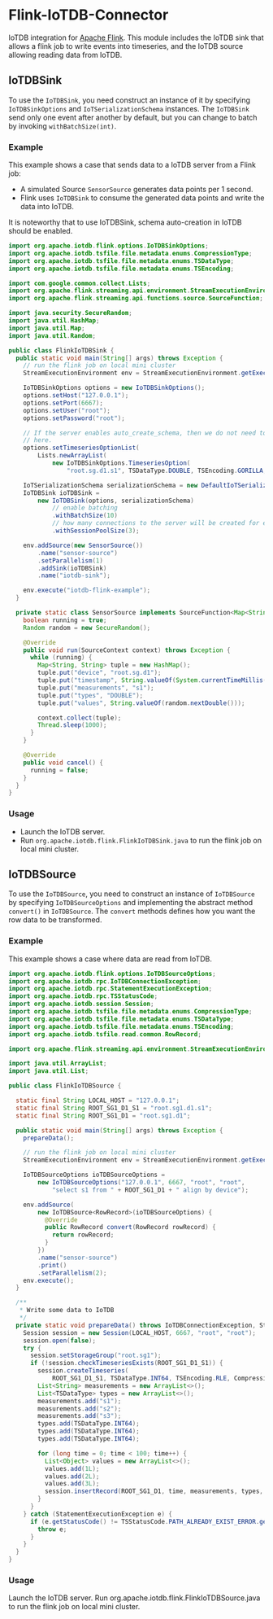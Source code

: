 <!--

    Licensed to the Apache Software Foundation (ASF) under one
    or more contributor license agreements.  See the NOTICE file
    distributed with this work for additional information
    regarding copyright ownership.  The ASF licenses this file
    to you under the Apache License, Version 2.0 (the
    "License"); you may not use this file except in compliance
    with the License.  You may obtain a copy of the License at
    
        http://www.apache.org/licenses/LICENSE-2.0
    
    Unless required by applicable law or agreed to in writing,
    software distributed under the License is distributed on an
    "AS IS" BASIS, WITHOUT WARRANTIES OR CONDITIONS OF ANY
    KIND, either express or implied.  See the License for the
    specific language governing permissions and limitations
    under the License.

-->

# Flink-IoTDB-Connector 

IoTDB integration for [Apache Flink](https://flink.apache.org/). This module includes the IoTDB sink that allows a flink job to write events into timeseries, and the IoTDB source allowing reading data from IoTDB.

## IoTDBSink

To use the `IoTDBSink`,  you need construct an instance of it by specifying `IoTDBSinkOptions` and `IoTSerializationSchema` instances.
The `IoTDBSink` send only one event after another by default, but you can change to batch by invoking `withBatchSize(int)`. 

### Example

This example shows a case that sends data to a IoTDB server from a Flink job:

- A simulated Source `SensorSource` generates data points per 1 second.
- Flink uses `IoTDBSink` to consume the generated data points and write the data into IoTDB.

It is noteworthy that to use IoTDBSink, schema auto-creation in IoTDB should be enabled. 

```java
import org.apache.iotdb.flink.options.IoTDBSinkOptions;
import org.apache.iotdb.tsfile.file.metadata.enums.CompressionType;
import org.apache.iotdb.tsfile.file.metadata.enums.TSDataType;
import org.apache.iotdb.tsfile.file.metadata.enums.TSEncoding;

import com.google.common.collect.Lists;
import org.apache.flink.streaming.api.environment.StreamExecutionEnvironment;
import org.apache.flink.streaming.api.functions.source.SourceFunction;

import java.security.SecureRandom;
import java.util.HashMap;
import java.util.Map;
import java.util.Random;

public class FlinkIoTDBSink {
  public static void main(String[] args) throws Exception {
    // run the flink job on local mini cluster
    StreamExecutionEnvironment env = StreamExecutionEnvironment.getExecutionEnvironment();

    IoTDBSinkOptions options = new IoTDBSinkOptions();
    options.setHost("127.0.0.1");
    options.setPort(6667);
    options.setUser("root");
    options.setPassword("root");

    // If the server enables auto_create_schema, then we do not need to register all timeseries
    // here.
    options.setTimeseriesOptionList(
        Lists.newArrayList(
            new IoTDBSinkOptions.TimeseriesOption(
                "root.sg.d1.s1", TSDataType.DOUBLE, TSEncoding.GORILLA, CompressionType.SNAPPY)));

    IoTSerializationSchema serializationSchema = new DefaultIoTSerializationSchema();
    IoTDBSink ioTDBSink =
        new IoTDBSink(options, serializationSchema)
            // enable batching
            .withBatchSize(10)
            // how many connections to the server will be created for each parallelism
            .withSessionPoolSize(3);

    env.addSource(new SensorSource())
        .name("sensor-source")
        .setParallelism(1)
        .addSink(ioTDBSink)
        .name("iotdb-sink");

    env.execute("iotdb-flink-example");
  }

  private static class SensorSource implements SourceFunction<Map<String, String>> {
    boolean running = true;
    Random random = new SecureRandom();

    @Override
    public void run(SourceContext context) throws Exception {
      while (running) {
        Map<String, String> tuple = new HashMap();
        tuple.put("device", "root.sg.d1");
        tuple.put("timestamp", String.valueOf(System.currentTimeMillis()));
        tuple.put("measurements", "s1");
        tuple.put("types", "DOUBLE");
        tuple.put("values", String.valueOf(random.nextDouble()));

        context.collect(tuple);
        Thread.sleep(1000);
      }
    }

    @Override
    public void cancel() {
      running = false;
    }
  }
}

```

### Usage

* Launch the IoTDB server.
* Run `org.apache.iotdb.flink.FlinkIoTDBSink.java` to run the flink job on local mini cluster.

## IoTDBSource
To use the `IoTDBSource`, you need to construct an instance of `IoTDBSource` by specifying `IoTDBSourceOptions`
and implementing the abstract method `convert()` in `IoTDBSource`. The `convert` methods defines how 
you want the row data to be transformed.

### Example
This example shows a case where data are read from IoTDB.
```java
import org.apache.iotdb.flink.options.IoTDBSourceOptions;
import org.apache.iotdb.rpc.IoTDBConnectionException;
import org.apache.iotdb.rpc.StatementExecutionException;
import org.apache.iotdb.rpc.TSStatusCode;
import org.apache.iotdb.session.Session;
import org.apache.iotdb.tsfile.file.metadata.enums.CompressionType;
import org.apache.iotdb.tsfile.file.metadata.enums.TSDataType;
import org.apache.iotdb.tsfile.file.metadata.enums.TSEncoding;
import org.apache.iotdb.tsfile.read.common.RowRecord;

import org.apache.flink.streaming.api.environment.StreamExecutionEnvironment;

import java.util.ArrayList;
import java.util.List;

public class FlinkIoTDBSource {

  static final String LOCAL_HOST = "127.0.0.1";
  static final String ROOT_SG1_D1_S1 = "root.sg1.d1.s1";
  static final String ROOT_SG1_D1 = "root.sg1.d1";

  public static void main(String[] args) throws Exception {
    prepareData();

    // run the flink job on local mini cluster
    StreamExecutionEnvironment env = StreamExecutionEnvironment.getExecutionEnvironment();

    IoTDBSourceOptions ioTDBSourceOptions =
        new IoTDBSourceOptions("127.0.0.1", 6667, "root", "root",
            "select s1 from " + ROOT_SG1_D1 + " align by device");

    env.addSource(
        new IoTDBSource<RowRecord>(ioTDBSourceOptions) {
          @Override
          public RowRecord convert(RowRecord rowRecord) {
            return rowRecord;
          }
        })
        .name("sensor-source")
        .print()
        .setParallelism(2);
    env.execute();
  }

  /**
   * Write some data to IoTDB
   */
  private static void prepareData() throws IoTDBConnectionException, StatementExecutionException {
    Session session = new Session(LOCAL_HOST, 6667, "root", "root");
    session.open(false);
    try {
      session.setStorageGroup("root.sg1");
      if (!session.checkTimeseriesExists(ROOT_SG1_D1_S1)) {
        session.createTimeseries(
            ROOT_SG1_D1_S1, TSDataType.INT64, TSEncoding.RLE, CompressionType.SNAPPY);
        List<String> measurements = new ArrayList<>();
        List<TSDataType> types = new ArrayList<>();
        measurements.add("s1");
        measurements.add("s2");
        measurements.add("s3");
        types.add(TSDataType.INT64);
        types.add(TSDataType.INT64);
        types.add(TSDataType.INT64);

        for (long time = 0; time < 100; time++) {
          List<Object> values = new ArrayList<>();
          values.add(1L);
          values.add(2L);
          values.add(3L);
          session.insertRecord(ROOT_SG1_D1, time, measurements, types, values);
        }
      }
    } catch (StatementExecutionException e) {
      if (e.getStatusCode() != TSStatusCode.PATH_ALREADY_EXIST_ERROR.getStatusCode()) {
        throw e;
      }
    }
  }
}
```

### Usage
Launch the IoTDB server.
Run org.apache.iotdb.flink.FlinkIoTDBSource.java to run the flink job on local mini cluster.

